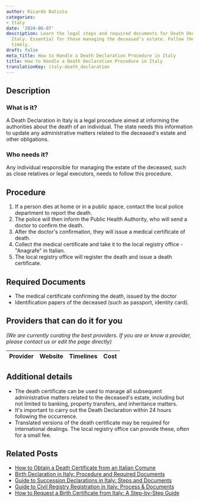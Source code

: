```yaml
---
author: Ricardo Batista
categories:
- Italy
date: '2024-06-07'
description: Learn the legal steps and required documents for Death Declaration in
  Italy. Essential for those managing the deceased’s estate. Follow the procedure
  timely.
draft: false
meta_title: How to Handle a Death Declaration Procedure in Italy
title: How to Handle a Death Declaration Procedure in Italy
translationKey: italy-death_declaration
---
```


## Description
### What is it?
A Death Declaration in Italy is a legal procedure aimed at informing the authorities about the death of an individual. The state needs this information to update any administrative matters related to the deceased's estate and other obligations.

### Who needs it?
Any individual responsible for managing the estate of the deceased, such as close relatives or legal executors, needs to follow this procedure.

## Procedure
1. If a person dies at home or in a public space, contact the local police department to report the death. 
2. The police will then inform the Public Health Authority, who will send a doctor to confirm the death.
3. After the doctor's confirmation, they will issue a medical certificate of death.
4. Collect the medical certificate and take it to the local registry office - "Anagrafe" in Italian. 
5. The local registry office will register the death and issue a death certificate. 

## Required Documents
- The medical certificate confirming the death, issued by the doctor
- Identification papers of the deceased (such as passport, identity card).  

## Providers that can do it for you

_(We are currently curating the best providers. If you are or know a provider, please contact us or edit the page directly)_

| Provider        |     Website     |     Timelines    |       Cost      |
| :-------------: | :-------------: |  :-------------: | :-------------: |

## Additional details
- The death certificate can be used to manage all subsequent administrative matters related to the deceased's estate, including but not limited to banking, property transfers, and inheritance matters.
- It's important to carry out the Death Declaration within 24 hours following the occurrence.
- Translated versions of the death certificate may be required for international dealings. The local registry office can provide these, often for a small fee.


## Related Posts

- [How to Obtain a Death Certificate from an Italian Comune](https://tramitit.com/guides/italy/death_certificate_request/)
- [Birth Declaration in Italy: Procedure and Required Documents](https://tramitit.com/guides/italy/birth_declaration/)
- [Guide to Succession Declarations in Italy: Steps and Documents](https://tramitit.com/guides/italy/succession_declaration/)
- [Guide to Civil Registry Registration in Italy: Process & Documents](https://tramitit.com/guides/italy/registration_in_the_civil_registry/)
- [How to Request a Birth Certificate from Italy: A Step-by-Step Guide](https://tramitit.com/guides/italy/birth_certificate_request/)